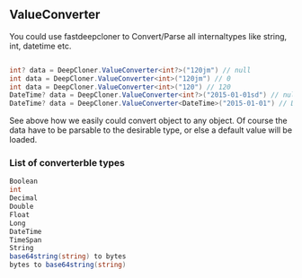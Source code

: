 ## ValueConverter
You could use fastdeepcloner to Convert/Parse all internaltypes like string, int, datetime etc.
```csharp

int? data = DeepCloner.ValueConverter<int?>("120jm") // null
int data = DeepCloner.ValueConverter<int>("120jm") // 0
int data = DeepCloner.ValueConverter<int>("120") // 120
DateTime? data = DeepCloner.ValueConverter<int?>("2015-01-01sd") // null
DateTime? data = DeepCloner.ValueConverter<DateTime>("2015-01-01") // DateTime
```

See above how we easily could convert object to any object.
Of course the data have to be parsable to the desirable type, or else a default value will be loaded.
### List of converterble types
```csharp
Boolean
int
Decimal
Double
Float
Long
DateTime
TimeSpan
String
base64string(string) to bytes
bytes to base64string(string)
```
